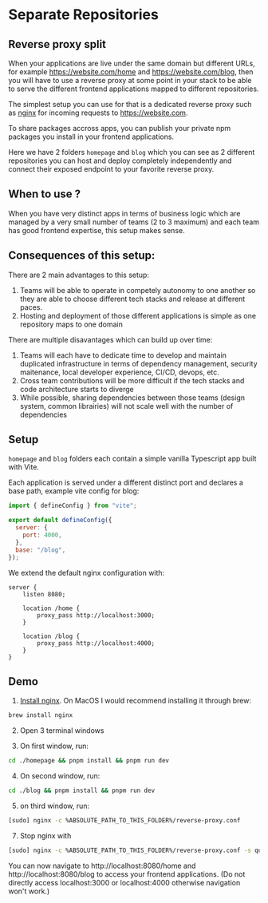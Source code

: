 # Separate Repositories

## Reverse proxy split

When your applications are live under the same domain but different URLs, for example https://website.com/home and https://website.com/blog, then you will have to use a reverse proxy at some point in your stack to be able to serve the different frontend applications mapped to different repositories.

The simplest setup you can use for that is a dedicated reverse proxy such as [nginx](https://nginx.org/) for incoming requests to https://website.com.

To share packages accross apps, you can publish your private npm packages you install in your frontend applications.

Here we have 2 folders `homepage` and `blog` which you can see as 2 different repositories you can host and deploy completely independently and connect their exposed endpoint to your favorite reverse proxy.

## When to use ?

When you have very distinct apps in terms of business logic which are managed by a very small number of teams (2 to 3 maximum) and each team has good frontend expertise, this setup makes sense.

## Consequences of this setup:

There are 2 main advantages to this setup:

1. Teams will be able to operate in competely autonomy to one another so they are able to choose different tech stacks and release at different paces.
2. Hosting and deployment of those different applications is simple as one repository maps to one domain

There are multiple disavantages which can build up over time:

1. Teams will each have to dedicate time to develop and maintain duplicated infrastructure in terms of dependency management, security maitenance, local developer experience, CI/CD, devops, etc.
2. Cross team contributions will be more difficult if the tech stacks and code architecture starts to diverge
3. While possible, sharing dependencies between those teams (design system, common librairies) will not scale well with the number of dependencies

## Setup

`homepage` and `blog` folders each contain a simple vanilla Typescript app built with Vite.

Each application is served under a different distinct port and declares a base path, example vite config for blog:

```javascript
import { defineConfig } from "vite";

export default defineConfig({
  server: {
    port: 4000,
  },
  base: "/blog",
});
```

We extend the default nginx configuration with:

```
server {
    listen 8080;

    location /home {
        proxy_pass http://localhost:3000;
    }

    location /blog {
        proxy_pass http://localhost:4000;
    }
}
```

## Demo

1. [Install nginx](https://nginx.org/en/docs/install.html). On MacOS I would recommend installing it through brew:

```bash
brew install nginx
```

2. Open 3 terminal windows

3. On first window, run:

```bash
cd ./homepage && pnpm install && pnpm run dev
```

4. On second window, run:

```bash
cd ./blog && pnpm install && pnpm run dev
```

5. on third window, run:

```bash
[sudo] nginx -c %ABSOLUTE_PATH_TO_THIS_FOLDER%/reverse-proxy.conf
```

7. Stop nginx with

```bash
[sudo] nginx -c %ABSOLUTE_PATH_TO_THIS_FOLDER%/reverse-proxy.conf -s quit
```

You can now navigate to http://localhost:8080/home and http://localhost:8080/blog to access your frontend applications. (Do not directly access localhost:3000 or localhost:4000 otherwise navigation won't work.)

